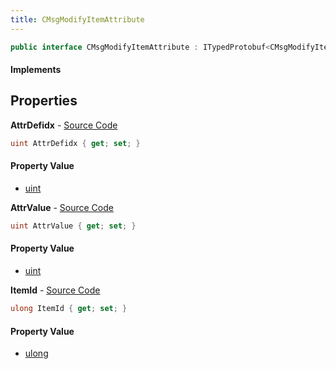 ```yaml
---
title: CMsgModifyItemAttribute
---
```


```csharp
public interface CMsgModifyItemAttribute : ITypedProtobuf<CMsgModifyItemAttribute>, INativeHandle
```

#### Implements

## Properties

**AttrDefidx** - [Source Code](https://github.com/swiftly-solution/swiftlys2/blob/main/managed/src/SwiftlyS2.Generated/Protobufs/Interfaces/CMsgModifyItemAttribute.cs#L16)

```csharp
uint AttrDefidx { get; set; }
```

#### Property Value

- [uint](https://learn.microsoft.com/dotnet/api/system.uint32)

**AttrValue** - [Source Code](https://github.com/swiftly-solution/swiftlys2/blob/main/managed/src/SwiftlyS2.Generated/Protobufs/Interfaces/CMsgModifyItemAttribute.cs#L19)

```csharp
uint AttrValue { get; set; }
```

#### Property Value

- [uint](https://learn.microsoft.com/dotnet/api/system.uint32)

**ItemId** - [Source Code](https://github.com/swiftly-solution/swiftlys2/blob/main/managed/src/SwiftlyS2.Generated/Protobufs/Interfaces/CMsgModifyItemAttribute.cs#L13)

```csharp
ulong ItemId { get; set; }
```

#### Property Value

- [ulong](https://learn.microsoft.com/dotnet/api/system.uint64)

